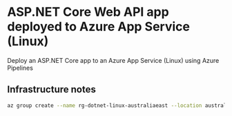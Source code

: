 # ASP.NET Core Web API app deployed to Azure App Service (Linux)

Deploy an ASP.NET Core app to an Azure App Service (Linux) using Azure Pipelines

## Infrastructure notes

```bash
az group create --name rg-dotnet-linux-australiaeast --location australiaeast
```
